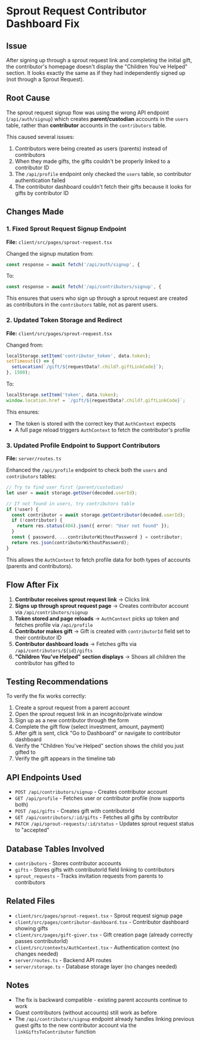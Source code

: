 # Sprout Request Contributor Dashboard Fix

## Issue
After signing up through a sprout request link and completing the initial gift, the contributor's homepage doesn't display the "Children You've Helped" section. It looks exactly the same as if they had independently signed up (not through a Sprout Request).

## Root Cause
The sprout request signup flow was using the wrong API endpoint (`/api/auth/signup`) which creates **parent/custodian** accounts in the `users` table, rather than **contributor** accounts in the `contributors` table.

This caused several issues:
1. Contributors were being created as users (parents) instead of contributors
2. When they made gifts, the gifts couldn't be properly linked to a contributor ID
3. The `/api/profile` endpoint only checked the `users` table, so contributor authentication failed
4. The contributor dashboard couldn't fetch their gifts because it looks for gifts by contributor ID

## Changes Made

### 1. Fixed Sprout Request Signup Endpoint
**File:** `client/src/pages/sprout-request.tsx`

Changed the signup mutation from:
```typescript
const response = await fetch('/api/auth/signup', {
```

To:
```typescript
const response = await fetch('/api/contributors/signup', {
```

This ensures that users who sign up through a sprout request are created as contributors in the `contributors` table, not as parent users.

### 2. Updated Token Storage and Redirect
**File:** `client/src/pages/sprout-request.tsx`

Changed from:
```typescript
localStorage.setItem('contributor_token', data.token);
setTimeout(() => {
  setLocation(`/gift/${requestData?.child?.giftLinkCode}`);
}, 1500);
```

To:
```typescript
localStorage.setItem('token', data.token);
window.location.href = `/gift/${requestData?.child?.giftLinkCode}`;
```

This ensures:
- The token is stored with the correct key that `AuthContext` expects
- A full page reload triggers `AuthContext` to fetch the contributor's profile

### 3. Updated Profile Endpoint to Support Contributors
**File:** `server/routes.ts`

Enhanced the `/api/profile` endpoint to check both the `users` and `contributors` tables:

```typescript
// Try to find user first (parent/custodian)
let user = await storage.getUser(decoded.userId);

// If not found in users, try contributors table
if (!user) {
  const contributor = await storage.getContributor(decoded.userId);
  if (!contributor) {
    return res.status(404).json({ error: "User not found" });
  }
  const { password, ...contributorWithoutPassword } = contributor;
  return res.json(contributorWithoutPassword);
}
```

This allows the `AuthContext` to fetch profile data for both types of accounts (parents and contributors).

## Flow After Fix

1. **Contributor receives sprout request link** → Clicks link
2. **Signs up through sprout request page** → Creates contributor account via `/api/contributors/signup`
3. **Token stored and page reloads** → `AuthContext` picks up token and fetches profile via `/api/profile`
4. **Contributor makes gift** → Gift is created with `contributorId` field set to their contributor ID
5. **Contributor dashboard loads** → Fetches gifts via `/api/contributors/${id}/gifts`
6. **"Children You've Helped" section displays** → Shows all children the contributor has gifted to

## Testing Recommendations

To verify the fix works correctly:

1. Create a sprout request from a parent account
2. Open the sprout request link in an incognito/private window
3. Sign up as a new contributor through the form
4. Complete the gift flow (select investment, amount, payment)
5. After gift is sent, click "Go to Dashboard" or navigate to contributor dashboard
6. Verify the "Children You've Helped" section shows the child you just gifted to
7. Verify the gift appears in the timeline tab

## API Endpoints Used

- `POST /api/contributors/signup` - Creates contributor account
- `GET /api/profile` - Fetches user or contributor profile (now supports both)
- `POST /api/gifts` - Creates gift with contributorId
- `GET /api/contributors/:id/gifts` - Fetches all gifts by contributor
- `PATCH /api/sprout-requests/:id/status` - Updates sprout request status to "accepted"

## Database Tables Involved

- `contributors` - Stores contributor accounts
- `gifts` - Stores gifts with contributorId field linking to contributors
- `sprout_requests` - Tracks invitation requests from parents to contributors

## Related Files

- `client/src/pages/sprout-request.tsx` - Sprout request signup page
- `client/src/pages/contributor-dashboard.tsx` - Contributor dashboard showing gifts
- `client/src/pages/gift-giver.tsx` - Gift creation page (already correctly passes contributorId)
- `client/src/contexts/AuthContext.tsx` - Authentication context (no changes needed)
- `server/routes.ts` - Backend API routes
- `server/storage.ts` - Database storage layer (no changes needed)

## Notes

- The fix is backward compatible - existing parent accounts continue to work
- Guest contributors (without accounts) still work as before
- The `/api/contributors/signup` endpoint already handles linking previous guest gifts to the new contributor account via the `linkGiftsToContributor` function
